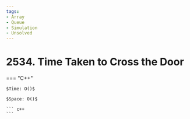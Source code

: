 ```yaml
---
tags:
- Array
- Queue
- Simulation
- Unsolved
---
```



# 2534. Time Taken to Cross the Door

=== "C++"

    $Time: O()$

    $Space: O()$

    ``` c++
    ```